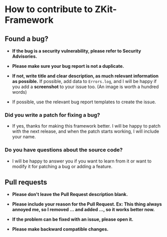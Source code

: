 # How to contribute to ZKit-Framework

## Found a bug?

* **If the bug is a security vulnerability, please refer to Security Advisories.**

* **Please make sure your bug report is not a duplicate.**

* **If not, write title and clear description, as much relevant information as possible.**
  If possible, add data to `Errors.log`, and I will be happy if you add a **screenshot** to your issue too. (An image is worth a hundred words)

* If possible, use the relevant bug report templates to create the issue.


### **Did you write a patch for fixing a bug?**

* If yes, thanks for making this framework better. I will be happy to patch with the next release, and when the patch starts working,
  I will include your name.

### **Do you have questions about the source code?**

* I will be happy to answer you if you want to learn from it or want to modify it for patching a bug or adding a feature.

## Pull requests

* **Please don't leave the Pull Request description blank.**

* **Please include your reason for the Pull Request. Ex: This thing always annoyed me, so I removed ... and added ..., so it works better now.**

* **If the problem can be fixed with an issue, please open it.**

* **Please make backward compatible changes.**
